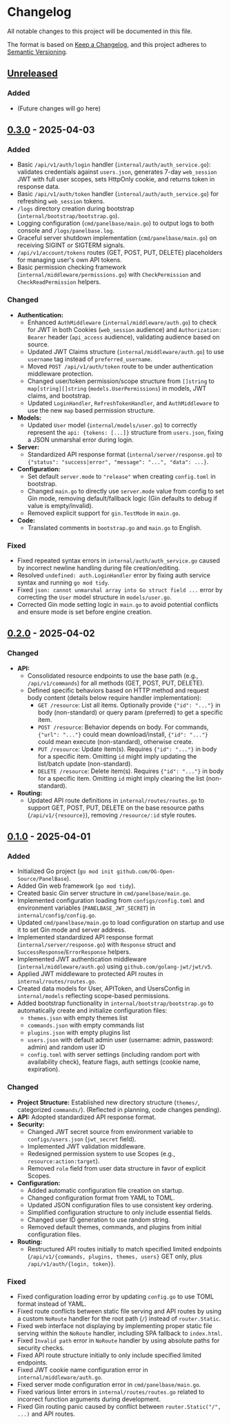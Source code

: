 # Changelog

All notable changes to this project will be documented in this file.

The format is based on [Keep a Changelog](https://keepachangelog.com/en/1.1.0/),
and this project adheres to [Semantic Versioning](https://semver.org/spec/v2.0.0.html).

## [Unreleased]

### Added

- (Future changes will go here)

## [0.3.0] - 2025-04-03

### Added

- Basic `/api/v1/auth/login` handler (`internal/auth/auth_service.go`): validates credentials against `users.json`, generates 7-day `web_session` JWT with full user scopes, sets HttpOnly cookie, and returns token in response data.
- Basic `/api/v1/auth/token` handler (`internal/auth/auth_service.go`) for refreshing `web_session` tokens.
- `/logs` directory creation during bootstrap (`internal/bootstrap/bootstrap.go`).
- Logging configuration (`cmd/panelbase/main.go`) to output logs to both console and `/logs/panelbase.log`.
- Graceful server shutdown implementation (`cmd/panelbase/main.go`) on receiving SIGINT or SIGTERM signals.
- `/api/v1/account/tokens` routes (GET, POST, PUT, DELETE) placeholders for managing user's own API tokens.
- Basic permission checking framework (`internal/middleware/permissions.go`) with `CheckPermission` and `CheckReadPermission` helpers.

### Changed

- **Authentication:**
  - Enhanced `AuthMiddleware` (`internal/middleware/auth.go`) to check for JWT in both Cookies (`web_session` audience) and `Authorization: Bearer` header (`api_access` audience), validating audience based on source.
  - Updated JWT Claims structure (`internal/middleware/auth.go`) to use `username` tag instead of `preferred_username`.
  - Moved `POST /api/v1/auth/token` route to be under authentication middleware protection.
  - Changed user/token permission/scope structure from `[]string` to `map[string][]string` (`models.UserPermissions`) in models, JWT claims, and bootstrap.
  - Updated `LoginHandler`, `RefreshTokenHandler`, and `AuthMiddleware` to use the new `map` based permission structure.
- **Models:**
  - Updated `User` model (`internal/models/user.go`) to correctly represent the `api: {tokens: [...]}` structure from `users.json`, fixing a JSON unmarshal error during login.
- **Server:**
  - Standardized API response format (`internal/server/response.go`) to `{"status": "success|error", "message": "...", "data": ...}`.
- **Configuration:**
  - Set default `server.mode` to `"release"` when creating `config.toml` in bootstrap.
  - Changed `main.go` to directly use `server.mode` value from config to set Gin mode, removing default/fallback logic (Gin defaults to debug if value is empty/invalid).
  - Removed explicit support for `gin.TestMode` in `main.go`.
- **Code:**
  - Translated comments in `bootstrap.go` and `main.go` to English.

### Fixed

- Fixed repeated syntax errors in `internal/auth/auth_service.go` caused by incorrect newline handling during file creation/editing.
- Resolved `undefined: auth.LoginHandler` error by fixing auth service syntax and running `go mod tidy`.
- Fixed `json: cannot unmarshal array into Go struct field ...` error by correcting the `User` model structure in `models/user.go`.
- Corrected Gin mode setting logic in `main.go` to avoid potential conflicts and ensure mode is set before engine creation.

## [0.2.0] - 2025-04-02

### Changed

- **API:**
  - Consolidated resource endpoints to use the base path (e.g., `/api/v1/commands`) for all methods (GET, POST, PUT, DELETE).
  - Defined specific behaviors based on HTTP method and request body content (details below require handler implementation):
    - `GET /resource`: List all items. Optionally provide `{"id": "..."}` in body (non-standard) or query param (preferred) to get a specific item.
    - `POST /resource`: Behavior depends on body. For commands, `{"url": "..."}` could mean download/install, `{"id": "..."}` could mean execute (non-standard), otherwise create.
    - `PUT /resource`: Update item(s). Requires `{"id": "..."}` in body for a specific item. Omitting `id` might imply updating the list/batch update (non-standard).
    - `DELETE /resource`: Delete item(s). Requires `{"id": "..."}` in body for a specific item. Omitting `id` might imply clearing the list (non-standard).
- **Routing:**
  - Updated API route definitions in `internal/routes/routes.go` to support GET, POST, PUT, DELETE on the base resource paths (`/api/v1/{resource}`), removing `/resource/:id` style routes.

## [0.1.0] - 2025-04-01

### Added

- Initialized Go project (`go mod init github.com/OG-Open-Source/PanelBase`).
- Added Gin web framework (`go mod tidy`).
- Created basic Gin server structure in `cmd/panelbase/main.go`.
- Implemented configuration loading from `configs/config.toml` and environment variables (`PANELBASE_JWT_SECRET`) in `internal/config/config.go`.
- Updated `cmd/panelbase/main.go` to load configuration on startup and use it to set Gin mode and server address.
- Implemented standardized API response format (`internal/server/response.go`) with `Response` struct and `SuccessResponse`/`ErrorResponse` helpers.
- Implemented JWT authentication middleware (`internal/middleware/auth.go`) using `github.com/golang-jwt/jwt/v5`.
- Applied JWT middleware to protected API routes in `internal/routes/routes.go`.
- Created data models for User, APIToken, and UsersConfig in `internal/models` reflecting scope-based permissions.
- Added bootstrap functionality in `internal/bootstrap/bootstrap.go` to automatically create and initialize configuration files:
  - `themes.json` with empty themes list
  - `commands.json` with empty commands list
  - `plugins.json` with empty plugins list
  - `users.json` with default admin user (username: admin, password: admin) and random user ID
  - `config.toml` with server settings (including random port with availability check), feature flags, auth settings (cookie name, expiration).

### Changed

- **Project Structure:** Established new directory structure (`themes/`, categorized `commands/`). (Reflected in planning, code changes pending).
- **API:** Adopted standardized API response format.
- **Security:**
  - Changed JWT secret source from environment variable to `configs/users.json` (`jwt_secret` field).
  - Implemented JWT validation middleware.
  - Redesigned permission system to use Scopes (e.g., `resource:action:target`).
  - Removed `role` field from user data structure in favor of explicit Scopes.
- **Configuration:**
  - Added automatic configuration file creation on startup.
  - Changed configuration format from YAML to TOML.
  - Updated JSON configuration files to use consistent key ordering.
  - Simplified configuration structure to only include essential fields.
  - Changed user ID generation to use random string.
  - Removed default themes, commands, and plugins from initial configuration files.
- **Routing:**
  - Restructured API routes initially to match specified limited endpoints (`/api/v1/{commands, plugins, themes, users}` GET only, plus `/api/v1/auth/{login, token}`).

### Fixed

- Fixed configuration loading error by updating `config.go` to use TOML format instead of YAML.
- Fixed route conflicts between static file serving and API routes by using a custom `NoRoute` handler for the root path (`/`) instead of `router.Static`.
- Fixed web interface not displaying by implementing proper static file serving within the `NoRoute` handler, including SPA fallback to `index.html`.
- Fixed `Invalid path` error in `NoRoute` handler by using absolute paths for security checks.
- Fixed API route structure initially to only include specified limited endpoints.
- Fixed JWT cookie name configuration error in `internal/middleware/auth.go`.
- Fixed server mode configuration error in `cmd/panelbase/main.go`.
- Fixed various linter errors in `internal/routes/routes.go` related to incorrect function arguments during development.
- Fixed Gin routing panic caused by conflict between `router.Static("/", ...)` and API routes.

[Unreleased]: https://github.com/OG-Open-Source/PanelBase/compare/v0.3.0...HEAD
[0.3.0]: https://github.com/OG-Open-Source/PanelBase/compare/v0.2.0...v0.3.0
[0.2.0]: https://github.com/OG-Open-Source/PanelBase/compare/v0.1.0...v0.2.0
[0.1.0]: https://github.com/OG-Open-Source/PanelBase/releases/tag/v0.1.0
